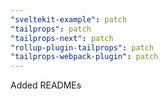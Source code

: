 ```yaml
---
"sveltekit-example": patch
"tailprops": patch
"tailprops-next": patch
"rollup-plugin-tailprops": patch
"tailprops-webpack-plugin": patch
---
```


Added READMEs
